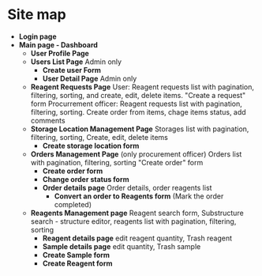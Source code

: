 # Site map
* **Login page**
* **Main page - Dashboard**
  * **User Profile Page**
  * **Users List Page**
    Admin only
    * **Create user Form**
    * **User Detail Page**
      Admin only
  * **Reagent Requests Page**
    User: Reagent requests list with pagination, filtering, sorting, and create, edit, delete items. "Create a request" form
    Procurrement officer: Reagent requests list with pagination, filtering, sorting. Create order from items, chage items status, add comments
  * **Storage Location Management Page**
    Storages list with pagination, filtering, sorting, 
    Create, edit, delete items
    * **Create storage location form**
  * **Orders Management Page** (only procurement officer)
    Orders list with pagination, filtering, sorting
    "Create order" form
    * **Create order form**
    * **Change order status form**
    * **Order details page**
      Order details, order reagents list
      * **Convert an order to Reagents form** (Mark the order completed)
  * **Reagents Management page**
    Reagent search form, Substructure search - structure editor, reagents list with pagination, filtering, sorting
    * **Reagent details page**
      edit reagent quantity, Trash reagent
    * **Sample details page**
      edit quantity, Trash sample
    * **Create Sample form**
    * **Create Reagent form**